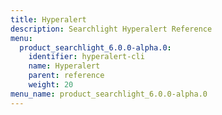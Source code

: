 ```yaml
---
title: Hyperalert
description: Searchlight Hyperalert Reference
menu:
  product_searchlight_6.0.0-alpha.0:
    identifier: hyperalert-cli
    name: Hyperalert
    parent: reference
    weight: 20
menu_name: product_searchlight_6.0.0-alpha.0
---
```

